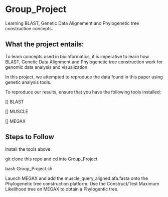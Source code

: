 # Group_Project

Learning BLAST, Genetic Data Alignement and Phylogenetic tree construction concepts.

## What the project entails:

To learn concepts used in bioinformatics, it is imperative to learn how BLAST, Genetic Data Alignment and Phylogenetic tree construction work for genomic data analysis and visualization.

In this project, we attempted to reproduce the data found in this paper using genetic analysis tools.

To reproduce our results, ensure that you have the following tools installed;

[] BLAST

[] MUSCLE

[] MEGAX

## Steps to Follow

Install the tools above

git clone this repo and cd into Group_Project

bash Group_Project.sh

Launch MEGAX and add the muscle_query_aligned.afa.fasta onto the Phylogenetic tree construction platform. Use the Construct/Test Maximum Likelihood tree on MEGAX to obtain a Phylogentic tree.

